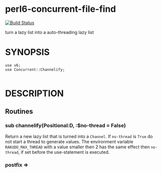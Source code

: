 # perl6-concurrent-file-find
[![Build Status](https://travis-ci.org/gfldex/perl6-concurrent-channelify.svg?branch=master)](https://travis-ci.org/gfldex/perl6-concurrent-channelify)

turn a lazy list into a auto-threading lazy list

# SYNOPSIS

```
use v6;
use Concurrent::Channelify;


```

# DESCRIPTION

## Routines

### sub channelify(Positional:D, :$no-thread = False)

Return a new lazy list that is turned into a `Channel`. If `no-thread` is
`True` do not start a thread to generate values. The environment variable
`RAKUDO_MAX_THREAD` with a value smaller then 2 has the same effect then
`no-thread`, if set before the use-statement is executed.

### postfix ⇒

